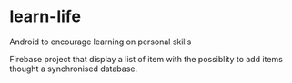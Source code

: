 # learn-life
Android to encourage learning on personal skills 

Firebase project that display a list of item with the possiblity to add items thought a synchronised database.

